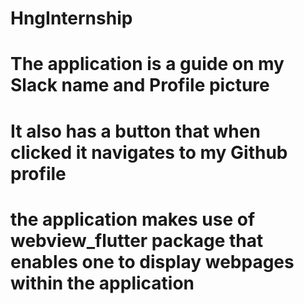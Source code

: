 # HngInternship
# The application is a guide on my Slack name and Profile picture
# It also has a button that when clicked it navigates to my Github profile
# the application makes use of webview_flutter package that enables one to display webpages within the application
